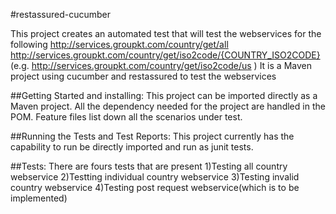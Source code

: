 #restassured-cucumber

This project creates an automated test that will test the webservices for the following
http://services.groupkt.com/country/get/all
http://services.groupkt.com/country/get/iso2code/{COUNTRY_ISO2CODE} (e.g. http://services.groupkt.com/country/get/iso2code/us )
It is a Maven project using cucumber and restassured to test the webservices

##Getting Started and installing:
This project can be imported directly as a Maven project. All the dependency needed for the project are handled in the POM.
Feature files list down all the scenarios under test.

##Running the Tests and Test Reports:
This project currently has the capability to run be directly imported and run as junit tests.


##Tests:
There are fours tests that are present
1)Testing all country webservice
2)Testting individual country webservice
3)Testing invalid country webservice
4)Testing post request webservice(which is to be implemented)
